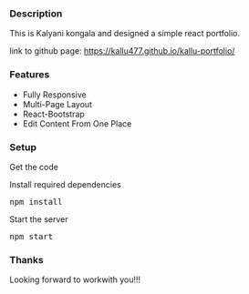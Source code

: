### Description

This is Kalyani kongala and designed a simple react portfolio.

link to github page: https://kallu477.github.io/kallu-portfolio/

### Features

- Fully Responsive
- Multi-Page Layout
- React-Bootstrap
- Edit Content From One Place

### Setup

Get the code

Install required dependencies

<pre>npm install</pre>

Start the server

<pre>npm start</pre>


### Thanks

Looking forward to workwith you!!!

